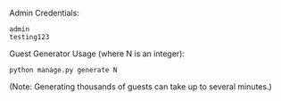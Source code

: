 Admin Credentials:
``` 
admin 
testing123
```

Guest Generator Usage (where N is an integer):
```
python manage.py generate N
```
(Note: Generating thousands of guests can take up to several minutes.)


